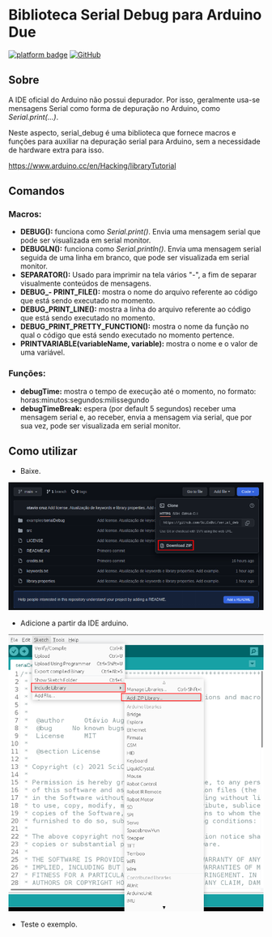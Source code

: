# Biblioteca Serial Debug para Arduino Due
[![platform badge](https://img.shields.io/badge/platform-Arduino-orange.svg)](https://github.com/arduino)
[![GitHub](https://img.shields.io/github/license/mashape/apistatus.svg)](https://github.com/JoaoLopesF/SerialDebug/blob/master/LICENSE.txt)

## Sobre

A IDE oficial do Arduino não possui depurador. Por isso, geralmente usa-se mensagens Serial como forma de depuração no Arduino, como *Serial.print(...)*.

Neste aspecto, serial_debug é uma biblioteca que fornece macros e funções para auxiliar na depuração serial para Arduino, sem a necessidade de hardware extra para isso.

https://www.arduino.cc/en/Hacking/libraryTutorial

## Comandos
### Macros:
- **DEBUG():** funciona como *Serial.print()*. Envia uma mensagem serial que pode ser visualizada em serial monitor.
- **DEBUGLN():** funciona como *Serial.println()*. Envia uma mensagem serial seguida de uma linha em branco, que pode ser visualizada em serial monitor. 
- **SEPARATOR():** Usado para imprimir na tela vários "-", a fim de separar visualmente conteúdos de mensagens.
- **DEBUG_- PRINT_FILE():** mostra o nome do arquivo referente ao código que está sendo executado no momento.
- **DEBUG_PRINT_LINE():** mostra a linha do arquivo referente ao código que está sendo executado no momento.
- **DEBUG_PRINT_PRETTY_FUNCTION():** mostra o nome da função no qual o código que está sendo executado no momento pertence.
- **PRINTVARIABLE(variableName, variable):** mostra o nome e o valor de uma variável.

### Funções:
- **debugTime:** mostra o tempo de execução até o momento, no formato: horas:minutos:segundos:milissegundo  
- **debugTimeBreak:** espera (por default 5 segundos) receber uma mensagem serial e, ao receber, envia a mensagem via serial, que por sua vez, pode ser visualizada em serial monitor.

## Como utilizar

- Baixe.

<p align="center"> 
<img src="https://github.com/SciCoBot/serial_debug/blob/main/images/telaRespositorioBaixar.png" alt="Repositório Baixar" width="600"/>
</p>

- Adicione a partir da IDE arduino.

<p align="center"> 
<img src="https://github.com/SciCoBot/serial_debug/blob/main/images/telaArduino.png" alt="Tela Aruino" width="600"/>
</p>

- Teste o exemplo.


